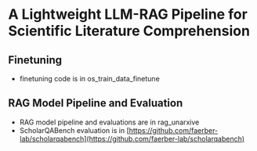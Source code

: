 # A Lightweight LLM-RAG Pipeline for Scientific Literature Comprehension

## Finetuning
- finetuning code is in os_train_data_finetune

## RAG Model Pipeline and Evaluation
- RAG model pipeline and evaluations are in rag_unarxive
- ScholarQABench evaluation is in [https://github.com/faerber-lab/scholarqabench](https://github.com/faerber-lab/scholarqabench)
